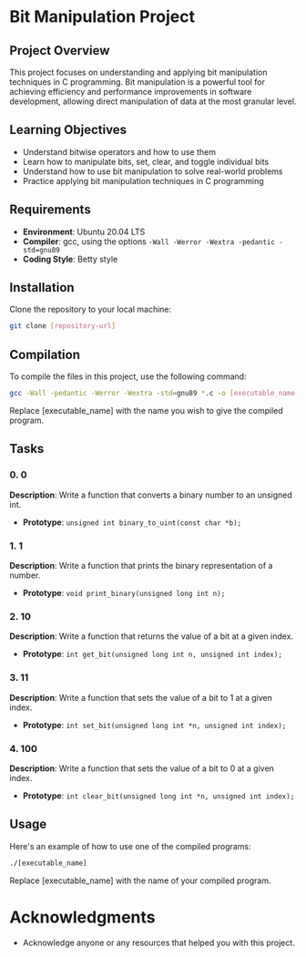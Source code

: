 # Bit Manipulation Project

## Project Overview

This project focuses on understanding and applying bit manipulation techniques in C programming. Bit manipulation is a powerful tool for achieving efficiency and performance improvements in software development, allowing direct manipulation of data at the most granular level.

## Learning Objectives

- Understand bitwise operators and how to use them
- Learn how to manipulate bits, set, clear, and toggle individual bits
- Understand how to use bit manipulation to solve real-world problems
- Practice applying bit manipulation techniques in C programming

## Requirements

- **Environment**: Ubuntu 20.04 LTS
- **Compiler**: gcc, using the options `-Wall -Werror -Wextra -pedantic -std=gnu89`
- **Coding Style**: Betty style

## Installation

Clone the repository to your local machine:

```bash
git clone [repository-url]
```
## Compilation

To compile the files in this project, use the following command:

```bash
gcc -Wall -pedantic -Werror -Wextra -std=gnu89 *.c -o [executable_name]
```

Replace [executable_name] with the name you wish to give the compiled program.

## Tasks

### 0. 0

**Description**: Write a function that converts a binary number to an unsigned int.

- **Prototype**: `unsigned int binary_to_uint(const char *b);`

### 1. 1

**Description**: Write a function that prints the binary representation of a number.

- **Prototype**: `void print_binary(unsigned long int n);`

### 2. 10

**Description**: Write a function that returns the value of a bit at a given index.

- **Prototype**: `int get_bit(unsigned long int n, unsigned int index);`

### 3. 11

**Description**: Write a function that sets the value of a bit to 1 at a given index.

- **Prototype**: `int set_bit(unsigned long int *n, unsigned int index);`

### 4. 100

**Description**: Write a function that sets the value of a bit to 0 at a given index.

- **Prototype**: `int clear_bit(unsigned long int *n, unsigned int index);`

## Usage

Here's an example of how to use one of the compiled programs:

```bash
./[executable_name]
```

Replace [executable_name] with the name of your compiled program.

# Acknowledgments
- Acknowledge anyone or any resources that helped you with this project.
